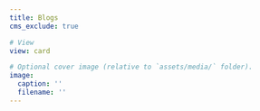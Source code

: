 ```yaml
---
title: Blogs
cms_exclude: true

# View
view: card

# Optional cover image (relative to `assets/media/` folder).
image:
  caption: ''
  filename: ''
---
```

